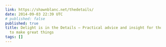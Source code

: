 ```yaml
---
link: https://shawnblanc.net/thedetails/
date: 2014-09-03 22:39 UTC
# published: false
published: true
title: Delight is in the Details — Practical advice and insight for those who want
  to make great things
tags: []
---
```



